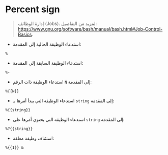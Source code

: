 # Percent sign

> إدارة الوظائف (Jobs).
> لمزيد من التفاصيل: <https://www.gnu.org/software/bash/manual/bash.html#Job-Control-Basics>.

- استدعاء الوظيفة الحالية إلى المقدمة:

`%`

- استدعاء الوظيفة السابقة إلى المقدمة:

`%-`

- استدعاء الوظيفة ذات الرقم `N` إلى المقدمة:

`%{{N}}`

- استدعاء الوظيفة التي يبدأ أمرها بـ `string` إلى المقدمة:

`%{{string}}`

- استدعاء الوظيفة التي يحتوي أمرها على `string` إلى المقدمة:

`%?{{string}}`

- استئناف وظيفة معلقة:

`%{{1}} &`
